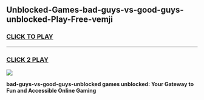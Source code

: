 
## Unblocked-Games-bad-guys-vs-good-guys-unblocked-Play-Free-vemji
<h3>
<a href="https://premium76.site?title=bad-guys-vs-good-guys-unblocked&ref=18A1">CLICK TO PLAY</a></h3>
<hr>

<h3>
<a href="https://premium76.site?title=bad-guys-vs-good-guys-unblocked&ref=18A1">CLICK 2 PLAY</a>
  
</h3>

<a href="https://premium76.site?title=bad-guys-vs-good-guys-unblocked&ref=18A1"><img src="https://clearcache.store/games.png"></a>


**bad-guys-vs-good-guys-unblocked games unblocked: Your Gateway to Fun and Accessible Online Gaming**
